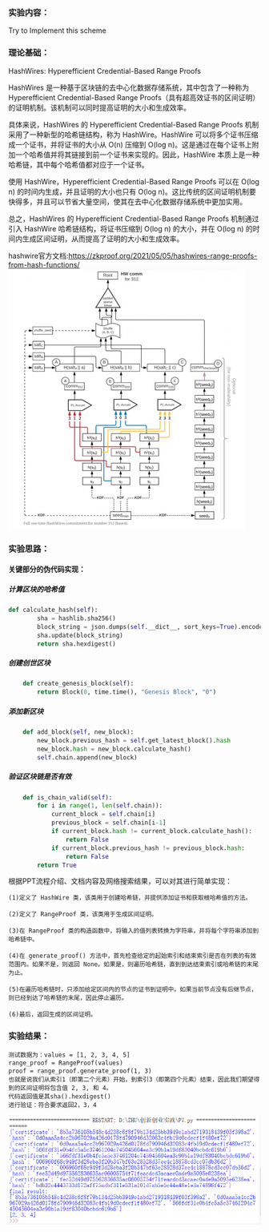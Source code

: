 ### 实验内容：
Try to Implement this scheme
### 理论基础：
HashWires: Hyperefficient Credential-Based Range Proofs

HashWires 是一种基于区块链的去中心化数据存储系统，其中包含了一种称为 Hyperefficient Credential-Based Range Proofs（具有超高效证书的区间证明）的证明机制。该机制可以同时提高证明的大小和生成效率。

具体来说，HashWires 的 Hyperefficient Credential-Based Range Proofs 机制采用了一种新型的哈希链结构，称为 HashWire。HashWire 可以将多个证书压缩成一个证书，并将证书的大小从 O(n) 压缩到 O(log n)。这是通过在每个证书上附加一个哈希值并将其链接到前一个证书来实现的。因此，HashWire 本质上是一种哈希链，其中每个哈希值都对应于一个证书。

使用 HashWire，Hyperefficient Credential-Based Range Proofs 可以在 O(log n) 的时间内生成，并且证明的大小也只有 O(log n)。这比传统的区间证明机制要快得多，并且可以节省大量空间，使其在去中心化数据存储系统中更加实用。

总之，HashWires 的 Hyperefficient Credential-Based Range Proofs 机制通过引入 HashWire 哈希链结构，将证书压缩到 O(log n) 的大小，并在 O(log n) 的时间内生成区间证明，从而提高了证明的大小和生成效率。

hashwire官方文档:https://zkproof.org/2021/05/05/hashwires-range-proofs-from-hash-functions/
![img](https://github.com/Azzzting/homework-group-48/blob/main/Project7/img/1.png)
### 实验思路：
#### 关键部分的伪代码实现：
##### 计算区块的哈希值
```python
def calculate_hash(self):
        sha = hashlib.sha256()
        block_string = json.dumps(self.__dict__, sort_keys=True).encode()
        sha.update(block_string)
        return sha.hexdigest()
```
##### 创建创世区块
```python
    def create_genesis_block(self):
        return Block(0, time.time(), "Genesis Block", "0")
```
##### 添加新区块
```python
    def add_block(self, new_block):
        new_block.previous_hash = self.get_latest_block().hash
        new_block.hash = new_block.calculate_hash()
        self.chain.append(new_block)
```
##### 验证区块链是否有效
```python
    def is_chain_valid(self):
        for i in range(1, len(self.chain)):
            current_block = self.chain[i]
            previous_block = self.chain[i-1]
            if current_block.hash != current_block.calculate_hash():
                return False
            if current_block.previous_hash != previous_block.hash:
                return False
        return True
```
根据PPT流程介绍、文档内容及网络搜索结果，可以对其进行简单实现：

    (1)定义了 HashWire 类，该类用于创建哈希链，并提供添加证书和获取根哈希值的方法。

    (2)定义了 RangeProof 类，该类用于生成区间证明。

    (3)在 RangeProof 类的构造函数中，将输入的值列表转换为字符串，并将每个字符串添加到哈希链中。
    
    (4)在 generate_proof() 方法中，首先检查给定的起始索引和结束索引是否在列表的有效范围内。如果不是，则返回 None。如果是，则遍历哈希链，直到到达结束索引或哈希链的末尾为止。

    (5)在遍历哈希链时，只添加给定区间内的节点的证书到证明中。如果当前节点没有后继节点，则已经到达了哈希链的末尾，因此停止遍历。
    
    (6)最后，返回生成的区间证明。
### 实验结果：
    
    测试数据为：values = [1, 2, 3, 4, 5]
    range_proof = RangeProof(values)
    proof = range_proof.generate_proof(1, 3)
    也就是说我们从索引1（即第二个元素）开始，到索引3（即第四个元素）结束，因此我们期望得到的区间证明将包含值 2, 3, 和 4。
    代码返回值是其sha().hexdigest()
    进行验证：符合要求返回2，3，4
![img](https://github.com/Azzzting/homework-group-48/blob/main/Project7/img/2.png)

